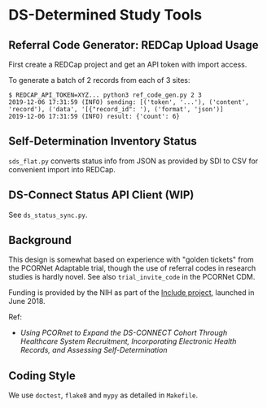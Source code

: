 # DS-Determined Study Tools


## Referral Code Generator: REDCap Upload Usage

First create a REDCap project and get an API token with import access.

To generate a batch of 2 records from each of 3 sites:

```
$ REDCAP_API_TOKEN=XYZ... python3 ref_code_gen.py 2 3
2019-12-06 17:31:59 (INFO) sending: [('token', '...'), ('content', 'record'), ('data', '[{"record_id": '), ('format', 'json')]
2019-12-06 17:31:59 (INFO) result: {'count': 6}
```

## Self-Determination Inventory Status

`sds_flat.py` converts status info from JSON as provided by SDI to CSV
for convenient import into REDCap.


## DS-Connect Status API Client (WIP)

See `ds_status_sync.py`.


## Background

This design is somewhat based on experience with "golden tickets" from
the PCORNet Adaptable trial, though the use of referral codes in
research studies is hardly novel. See also `trial_invite_code` in the
PCORNet CDM.

Funding is provided by the NIH as part of the [Include project][i],
launched in June 2018.

Ref:
  - _Using PCORnet to Expand the DS-CONNECT Cohort Through Healthcare
    System Recruitment, Incorporating Electronic Health Records, and
    Assessing Self-Determination_

[i]: https://www.nih.gov/include-project

## Coding Style

We use `doctest`, `flake8` and `mypy` as detailed in `Makefile`.
